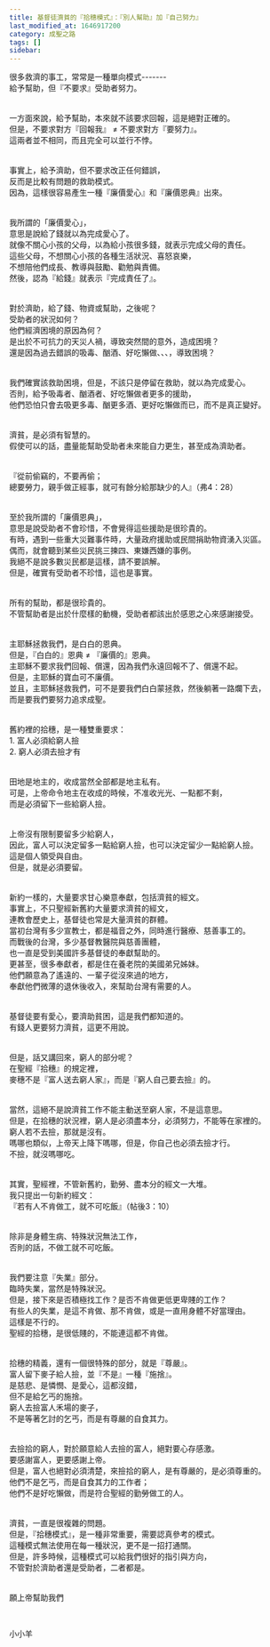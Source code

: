 ```yaml
---
title: 基督徒濟貧的『拾穗模式』：『別人幫助』加『自己努力』
last_modified_at: 1646917200
category: 成聖之路
tags: []
sidebar: 
---
```


<div>很多救濟的事工，常常是一種單向模式-------</div>
<div>給予幫助，但『不要求』受助者努力。</div>
<div> </div>
<div> </div>
<div>一方面來說，給予幫助，本來就不該要求回報，這是絕對正確的。</div>
<div>但是，不要求對方『回報我』 ≠ 不要求對方『要努力』。</div>
<div>這兩者並不相同，而且完全可以並行不悖。</div>
<div> </div>
<div> </div>
<div>事實上，給予濟助，但不要求改正任何錯誤，</div>
<div>反而是比較有問題的救助模式。</div>
<div>因為，這樣很容易產生一種『廉價愛心』和『廉價恩典』出來。</div>
<div> </div>
<div> </div>
<div>我所謂的「廉價愛心」，</div>
<div>意思是說給了錢就以為完成愛心了。</div>
<div>就像不關心小孩的父母，以為給小孩很多錢，就表示完成父母的責任。</div>
<div>這些父母，不想關心小孩的各種生活狀況、喜怒哀樂，</div>
<div>不想陪他們成長、教導與鼓勵、勸勉與責備。</div>
<div>然後，認為『給錢』就表示『完成責任了』。</div>
<div> </div>
<div> </div>
<div>對於濟助，給了錢、物資或幫助，之後呢？</div>
<div>受助者的狀況如何？</div>
<div>他們經濟困境的原因為何？</div>
<div>是出於不可抗力的天災人禍，導致突然間的意外，造成困境？</div>
<div>還是因為過去錯誤的吸毒、酗酒、好吃懶做、、、，導致困境？</div>
<div> </div>
<div> </div>
<div>我們確實該救助困境，但是，不該只是停留在救助，就以為完成愛心。</div>
<div>否則，給予吸毒者、酗酒者、好吃懶做者更多的援助，</div>
<div>他們恐怕只會去吸更多毒、酗更多酒、更好吃懶做而已，而不是真正變好。</div>
<div> </div>
<div> </div>
<div>濟貧，是必須有智慧的。</div>
<div>假使可以的話，盡量能幫助受助者未來能自力更生，甚至成為濟助者。</div>
<div> </div>
<div> </div>
<div>『從前偷竊的，不要再偷；</div>
<div>總要勞力，親手做正經事，就可有餘分給那缺少的人』（弗4：28）</div>
<div> </div>
<div> </div>
<div>至於我所謂的「廉價恩典」，</div>
<div>意思是說受助者不會珍惜，不會覺得這些援助是很珍貴的。</div>
<div>有時，遇到一些重大災難事件時，大量政府援助或民間捐助物資湧入災區。</div>
<div>偶而，就會聽到某些災民挑三揀四、東嫌西嫌的事例。</div>
<div>我絕不是說多數災民都是這樣，請不要誤解。</div>
<div>但是，確實有受助者不珍惜，這也是事實。</div>
<div> </div>
<div> </div>
<div>所有的幫助，都是很珍貴的。</div>
<div>不管幫助者是出於什麼樣的動機，受助者都該出於感恩之心來感謝接受。</div>
<div> </div>
<div> </div>
<div>主耶穌拯救我們，是白白的恩典。</div>
<div>但是，『白白的』恩典 ≠ 『廉價的』恩典。</div>
<div>主耶穌不要求我們回報、償還，因為我們永遠回報不了、償還不起。</div>
<div>但是，主耶穌的寶血可不廉價。</div>
<div>並且，主耶穌拯救我們，可不是要我們白白蒙拯救，然後躺著一路爛下去，</div>
<div>而是要我們要努力追求成聖。</div>
<div> </div>
<div> </div>
<div>舊約裡的拾穗，是一種雙重要求：</div>
<div>1.<span style="white-space:pre"> </span>富人必須給窮人撿</div>
<div>2.<span style="white-space:pre"> </span>窮人必須去撿才有</div>
<div> </div>
<div> </div>
<div>田地是地主的，收成當然全部都是地主私有。</div>
<div>可是，上帝命令地主在收成的時候，不准收光光、一點都不剩，</div>
<div>而是必須留下一些給窮人撿。</div>
<div> </div>
<div> </div>
<div>上帝沒有限制要留多少給窮人，</div>
<div>因此，富人可以決定留多一點給窮人撿，也可以決定留少一點給窮人撿。</div>
<div>這是個人領受與自由。</div>
<div>但是，就是必須要留。</div>
<div> </div>
<div> </div>
<div>新約一樣的，大量要求甘心樂意奉獻，包括濟貧的經文。</div>
<div>事實上，不只聖經新舊約大量要求濟貧的經文，</div>
<div>連教會歷史上，基督徒也常是大量濟貧的群體。</div>
<div>當初台灣有多少宣教士，都是福音之外，同時進行醫療、慈善事工的。</div>
<div>而戰後的台灣，多少基督教醫院與慈善團體，</div>
<div>也一直是受到美國許多基督徒的奉獻幫助的。</div>
<div>更甚至，很多奉獻者，都是住在養老院的美國弟兄姊妹。</div>
<div>他們願意為了遙遠的、一輩子從沒來過的地方，</div>
<div>奉獻他們微薄的退休後收入，來幫助台灣有需要的人。</div>
<div> </div>
<div> </div>
<div>基督徒要有愛心，要濟助貧困，這是我們都知道的。</div>
<div>有錢人更要努力濟貧，這更不用說。</div>
<div> </div>
<div> </div>
<div>但是，話又講回來，窮人的部分呢？</div>
<div>在聖經『拾穗』的規定裡，</div>
<div>麥穗不是『富人送去窮人家』，而是『窮人自己要去撿』的。</div>
<div> </div>
<div> </div>
<div>當然，這絕不是說濟貧工作不能主動送至窮人家，不是這意思。</div>
<div>但是，在拾穗的狀況裡，窮人是必須盡本分，必須努力，不能等在家裡的。</div>
<div>窮人若不去撿，那就是沒有。</div>
<div>嗎哪也類似，上帝天上降下嗎哪，但是，你自己也必須去撿才行。</div>
<div>不撿，就沒嗎哪吃。</div>
<div> </div>
<div> </div>
<div>其實，聖經裡，不管新舊約，勤勞、盡本分的經文一大堆。</div>
<div>我只提出一句新約經文：</div>
<div>『若有人不肯做工，就不可吃飯』（帖後3：10）</div>
<div> </div>
<div> </div>
<div>除非是身體生病、特殊狀況無法工作，</div>
<div>否則的話，不做工就不可吃飯。</div>
<div> </div>
<div> </div>
<div>我們要注意『失業』部分。</div>
<div>臨時失業，當然是特殊狀況。</div>
<div>但是，接下來是否積極找工作？是否不肯做更低更卑賤的工作？</div>
<div>有些人的失業，是這不肯做、那不肯做，或是一直用身體不好當理由。</div>
<div>這樣是不行的。</div>
<div>聖經的拾穗，是很低賤的，不能連這都不肯做。</div>
<div> </div>
<div> </div>
<div>拾穗的精義，還有一個很特殊的部分，就是『尊嚴』。</div>
<div>富人留下麥子給人撿，並『不是』一種『施捨』。</div>
<div>是慈悲、是憐憫、是愛心，這都沒錯，</div>
<div>但不是給乞丐的施捨。</div>
<div>窮人去撿富人禾場的麥子，</div>
<div>不是等著乞討的乞丐，而是有尊嚴的自食其力。</div>
<div> </div>
<div> </div>
<div>去撿拾的窮人，對於願意給人去撿的富人，絕對要心存感激。</div>
<div>要感謝富人，更要感謝上帝。</div>
<div>但是，富人也絕對必須清楚，來撿拾的窮人，是有尊嚴的，是必須尊重的。</div>
<div>他們不是乞丐，而是自食其力的工作者；</div>
<div>他們不是好吃懶做，而是符合聖經的勤勞做工的人。</div>
<div> </div>
<div> </div>
<div>濟貧，一直是很複雜的問題。</div>
<div>但是，『拾穗模式』，是一種非常重要，需要認真參考的模式。</div>
<div>這種模式無法使用在每一種狀況，更不是一招打通關。</div>
<div>但是，許多時候，這種模式可以給我們很好的指引與方向，</div>
<div>不管對於濟助者還是受助者，二者都是。</div>
<div> </div>
<div> </div>
<div>願上帝幫助我們</div>
<p> </p>
<p>小小羊</p>
<p> </p>
